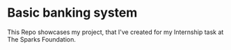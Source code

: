# Basic banking system

This Repo showcases my project, that I've created for my Internship task at The Sparks Foundation.
